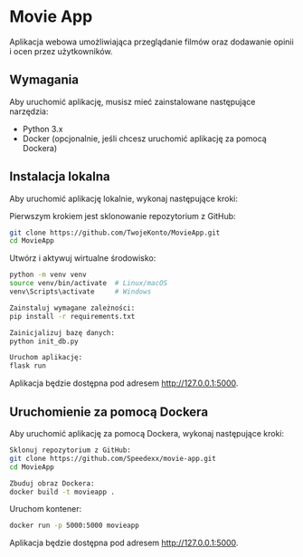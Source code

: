# Movie App

Aplikacja webowa umożliwiająca przeglądanie filmów oraz dodawanie opinii i ocen przez użytkowników.

## Wymagania

Aby uruchomić aplikację, musisz mieć zainstalowane następujące narzędzia:

- Python 3.x
- Docker (opcjonalnie, jeśli chcesz uruchomić aplikację za pomocą Dockera)

## Instalacja lokalna

Aby uruchomić aplikację lokalnie, wykonaj następujące kroki:

Pierwszym krokiem jest sklonowanie repozytorium z GitHub:

```bash
git clone https://github.com/TwojeKonto/MovieApp.git
cd MovieApp
```

Utwórz i aktywuj wirtualne środowisko:

```bash
python -m venv venv
source venv/bin/activate  # Linux/macOS
venv\Scripts\activate     # Windows
```

```bash
Zainstaluj wymagane zależności:  
pip install -r requirements.txt
```

```bash
Zainicjalizuj bazę danych:  
python init_db.py
```

```bash
Uruchom aplikację:  
flask run
```

Aplikacja będzie dostępna pod adresem http://127.0.0.1:5000.

## Uruchomienie za pomocą Dockera

Aby uruchomić aplikację za pomocą Dockera, wykonaj następujące kroki:

```bash
Sklonuj repozytorium z GitHub:  
git clone https://github.com/Speedexx/movie-app.git
cd MovieApp
```

```bash
Zbuduj obraz Dockera:  
docker build -t movieapp .
```

Uruchom kontener:

```bash
docker run -p 5000:5000 movieapp
```

Aplikacja będzie dostępna pod adresem http://127.0.0.1:5000.
